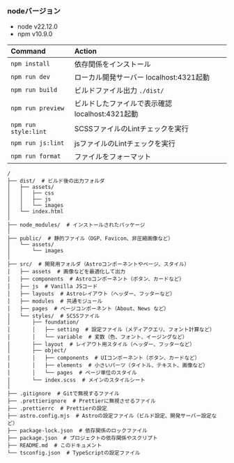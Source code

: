 ### nodeバージョン
- node v22.12.0
- npm v10.9.0


| Command                 | Action                                           |
| :---------------------- | :----------------------------------------------- |
| `npm install`           | 依存関係をインストール                             　|
| `npm run dev`           | ローカル開発サーバー localhost:4321起動              |
| `npm run build`         | ビルドファイル出力 `./dist/`                        |
| `npm run preview`       | ビルドしたファイルで表示確認 localhost:4321起動　　　  |
| `npm run style:lint`    | SCSSファイルのLintチェックを実行                     |
| `npm run js:lint`       | jsファイルのLintチェックを実行                       |
| `npm run format`        | ファイルをフォーマット                             　|


```text
/
├── dist/  # ビルド後の出力フォルダ
│   ├── assets/
│   │   ├── css
│   │   ├── js
│   │   └── images
│   └── index.html
│ 
├── node_modules/  # インストールされたパッケージ
│ 
├── public/  # 静的ファイル（OGP、Favicon、非圧縮画像など）
│   └── assets/
│       └── images
│ 
├── src/  # 開発用フォルダ（Astroコンポーネントやページ、スタイル）
│   ├── assets  # 画像などを最適化して出力
│   ├── components  # Astroコンポーネント（ボタン、カードなど）
│   ├── js  # Vanilla JSコード
│   ├── layouts  # Astroレイアウト（ヘッダー、フッターなど）
│   ├── modules  # 共通モジュール
│   ├── pages  # ページコンポーネント（About、News など）
│   └── styles/  # SCSSファイル
│       ├── foundation/
│       │   ├── setting  # 設定ファイル（メディアクエリ、フォント計算など）
│       │   └── variable  # 変数（色、フォント、イージングなど）
│       ├── layout  # レイアウト用スタイル（ヘッダー、フッターなど）
│       ├── object/
│       │   ├── components  # UIコンポーネント（ボタン、カードなど）
│       │   ├── elements  # 小さいパーツ（タイトル、テキスト、画像など）
│       │   └── pages  # ページ単位のスタイル
│       └── index.scss  # メインのスタイルシート
│ 
├── .gitignore  # Gitで無視するファイル
├── .prettierignore  # Prettierに無視させるファイル
├── .prettierrc  # Prettierの設定
├── astro.config.mjs  # Astroの設定ファイル（ビルド設定、開発サーバー設定など）
├── package-lock.json  # 依存関係のロックファイル
├── package.json  # プロジェクトの依存関係やスクリプト
├── README.md  # このドキュメント
└── tsconfig.json  # TypeScriptの設定ファイル
```